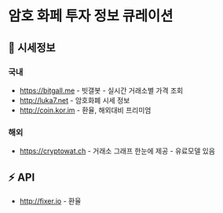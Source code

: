 # 암호 화페 투자 정보 큐레이션

## :eyes: 시세정보

### 국내

- <https://bitgall.me> - 빗갤봇 - 실시간 거래소별 가격 조회
- <http://luka7.net> - 암호화폐 시세 정보
- <http://coin.kor.im> - 환율, 해외대비 프리미엄

### 해외

- <https://cryptowat.ch> - 거래소 그래프 한눈에 제공 - 유료모델 있음

## :zap: API

- <http://fixer.io> - 환율
